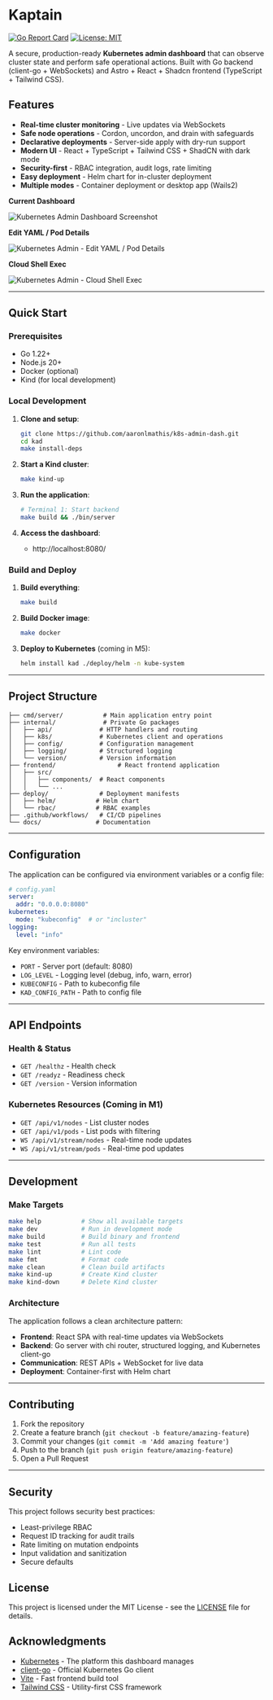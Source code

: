 # Kaptain

[![Go Report Card](https://goreportcard.com/badge/github.com/aaronlmathis/k8s-admin-dash/internal)](https://goreportcard.com/report/github.com/aaronlmathis/k8s-admin-dash/internal)
[![License: MIT](https://img.shields.io/badge/License-MIT-yellow.svg)](https://opensource.org/licenses/MIT)

A secure, production-ready **Kubernetes admin dashboard** that can observe cluster state and perform safe operational actions. Built with Go backend (client-go + WebSockets) and Astro + React + Shadcn frontend (TypeScript + Tailwind CSS).

## Features

- **Real-time cluster monitoring** - Live updates via WebSockets
- **Safe node operations** - Cordon, uncordon, and drain with safeguards
- **Declarative deployments** - Server-side apply with dry-run support
- **Modern UI** - React + TypeScript + Tailwind CSS + ShadCN with dark mode
- **Security-first** - RBAC integration, audit logs, rate limiting
- **Easy deployment** - Helm chart for in-cluster deployment
- **Multiple modes** - Container deployment or desktop app (Wails2)

**Current Dashboard**

![Kubernetes Admin Dashboard Screenshot](images/Kaptain_Dashboard.png)

**Edit YAML / Pod Details**

![Kubernetes Admin - Edit YAML / Pod Details](images/Kaptain_Edit_YAML.png)

**Cloud Shell Exec**

![Kubernetes Admin - Cloud Shell Exec](images/Kaptain_Shell_Exec.png)


---

## Quick Start

### Prerequisites

- Go 1.22+
- Node.js 20+
- Docker (optional)
- Kind (for local development)

### Local Development

1. **Clone and setup**:
   ```bash
   git clone https://github.com/aaronlmathis/k8s-admin-dash.git
   cd kad
   make install-deps
   ```

2. **Start a Kind cluster**:
   ```bash
   make kind-up
   ```

3. **Run the application**:
   ```bash
   # Terminal 1: Start backend
   make build && ./bin/server
   
   ```

4. **Access the dashboard**:
   - http://localhost:8080/


### Build and Deploy

1. **Build everything**:
   ```bash
   make build
   ```

2. **Build Docker image**:
   ```bash
   make docker
   ```

3. **Deploy to Kubernetes** (coming in M5):
   ```bash
   helm install kad ./deploy/helm -n kube-system
   ```

---

## Project Structure

```
├── cmd/server/           # Main application entry point
├── internal/             # Private Go packages
│   ├── api/             # HTTP handlers and routing
│   ├── k8s/             # Kubernetes client and operations
│   ├── config/          # Configuration management
│   ├── logging/         # Structured logging
│   └── version/         # Version information
├── frontend/                 # React frontend application
│   ├── src/
│   │   ├── components/  # React components
│   │   └── ...
├── deploy/              # Deployment manifests
│   ├── helm/           # Helm chart
│   └── rbac/           # RBAC examples
├── .github/workflows/   # CI/CD pipelines
└── docs/               # Documentation
```

---

## Configuration

The application can be configured via environment variables or a config file:

```yaml
# config.yaml
server:
  addr: "0.0.0.0:8080"
kubernetes:
  mode: "kubeconfig"  # or "incluster"
logging:
  level: "info"
```

Key environment variables:
- `PORT` - Server port (default: 8080)
- `LOG_LEVEL` - Logging level (debug, info, warn, error)
- `KUBECONFIG` - Path to kubeconfig file
- `KAD_CONFIG_PATH` - Path to config file

---


## API Endpoints

### Health & Status
- `GET /healthz` - Health check
- `GET /readyz` - Readiness check  
- `GET /version` - Version information

### Kubernetes Resources (Coming in M1)
- `GET /api/v1/nodes` - List cluster nodes
- `GET /api/v1/pods` - List pods with filtering
- `WS /api/v1/stream/nodes` - Real-time node updates
- `WS /api/v1/stream/pods` - Real-time pod updates

---

## Development

### Make Targets

```bash
make help           # Show all available targets
make dev            # Run in development mode
make build          # Build binary and frontend
make test           # Run all tests
make lint           # Lint code
make fmt            # Format code
make clean          # Clean build artifacts
make kind-up        # Create Kind cluster
make kind-down      # Delete Kind cluster
```

### Architecture

The application follows a clean architecture pattern:

- **Frontend**: React SPA with real-time updates via WebSockets
- **Backend**: Go server with chi router, structured logging, and Kubernetes client-go
- **Communication**: REST APIs + WebSocket for live data
- **Deployment**: Container-first with Helm chart


---

## Contributing

1. Fork the repository
2. Create a feature branch (`git checkout -b feature/amazing-feature`)
3. Commit your changes (`git commit -m 'Add amazing feature'`)
4. Push to the branch (`git push origin feature/amazing-feature`)
5. Open a Pull Request

---

## Security

This project follows security best practices:

- Least-privilege RBAC
- Request ID tracking for audit trails
- Rate limiting on mutation endpoints
- Input validation and sanitization
- Secure defaults

## License

This project is licensed under the MIT License - see the [LICENSE](LICENSE) file for details.

## Acknowledgments

- [Kubernetes](https://kubernetes.io/) - The platform this dashboard manages
- [client-go](https://github.com/kubernetes/client-go) - Official Kubernetes Go client
- [Vite](https://vitejs.dev/) - Fast frontend build tool
- [Tailwind CSS](https://tailwindcss.com/) - Utility-first CSS framework
